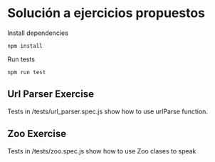# Solución a ejercicios propuestos

Install dependencies

````
npm install
````

Run tests

````
npm run test
````

## Url Parser Exercise

Tests in /tests/url_parser.spec.js show how to use urlParse function.

## Zoo Exercise

Tests in /tests/zoo.spec.js show how to use Zoo clases to speak
